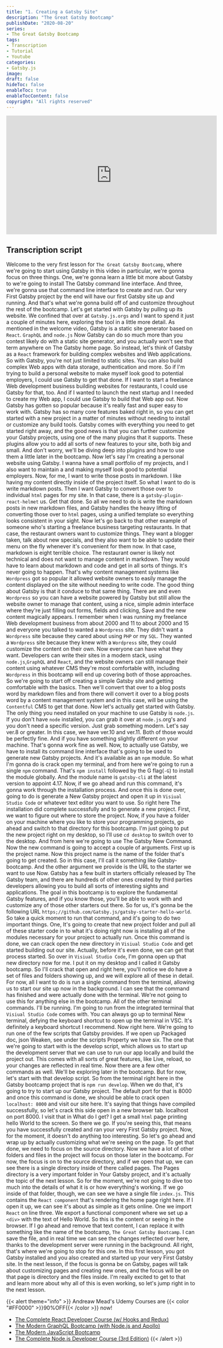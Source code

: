 ```yaml
---
title: "1. Creating a Gatsby Site"
description: "The Great Gatsby Bootcamp"
publishDate: "2020-08-20"
series:
- The Great Gatsby Bootcamp
tags: 
- Transcription
- Tutorial
- Youtube
categories: 
- Gatsby.js
image:
draft: false
hideToc: false
enableToc: true
enableTocContent: false
copyright: "All rights reserved"
---
```


<iframe width="560" height="315" src="https://www.youtube.com/embed/8t0vNu2fCCM?start=38" frameborder="0" allow="accelerometer; autoplay; encrypted-media; gyroscope; picture-in-picture" allowfullscreen></iframe>

## Transcription script

Welcome to the very first lesson for `The Great Gatsby Bootcamp`, where we're going to start using Gatsby in this video in particular, we're gonna focus on three things.
One, we're gonna learn a little bit more about Gatsby to we're going to install The Gatsby command line interface.
And three, we're gonna use that command line interface to create and run.
Our very First Gatsby project by the end will have our first Gatsby site up and running.
And that's what we're gonna build off of and customize throughout the rest of the bootcamp.
Let's get started with Gatsby by pulling up its website.
We confined that over at `Gatsby.js.orgs` and I want to spend it just a couple of minutes here, exploring the tool in a little more detail.
As mentioned in the welcome video, Gatsby is a static site generator based on `React`.
`GraphQL` and `node.js` Now Gatsby can do so much more than you contest likely do with a static site generator, and you actually won't see that term anywhere on The Gatsby home page.
So instead, let's think of Gatsby as a `React` framework for building complex websites and Web applications.
So with Gatsby, you're not just limited to static sites.
You can also build complex Web apps with data storage, authentication and more.
So if I'm trying to build a personal website to make myself look good to potential employers, I could use Gatsby to get that done.
If I want to start a freelance Web development business building websites for restaurants, I could use Gatsby for that, too.
And if I wanted to launch the next startup and I needed to create my Web app, I could use Gatsby to build that Web app out.
Now Gatsby has gotten so popular because it's really fast and super easy to work with.
Gatsby has so many core features baked right in, so you can get started with a new project in a matter of minutes without needing to install or customize any build tools.
Gatsby comes with everything you need to get started right away, and the good news is that you can further customize your Gatsby projects, using one of the many plugins that it supports.
These plugins allow you to add all sorts of new features to your site, both big and small.
And don't worry, we'll be diving deep into plugins and how to use them a little later in the bootcamp.
Now let's say I'm creating a personal website using Gatsby.
I wanna have a small portfolio of my projects, and I also want to maintain a and making myself look good to potential employers.
Now, for me, I want to write those posts in markdown.
I like having my content directly inside of the project itself.
So what I want to do is write markdown posts.
Then I want Gatsby to convert those over to individual `html` pages for my site.
In that case, there is a `gatsby-plugin-react-helmet` us.
Get that done.
So all we need to do is write the markdown posts in new markdown files, and Gatsby handles the heavy lifting of converting those over to `html` pages, using a unified template so everything looks consistent in your sight.
Now let's go back to that other example of someone who's starting a freelance business targeting restaurants.
In that case, the restaurant owners want to customize things.
They want a blogger taken, talk about new specials, and they also want to be able to update their menu on the fly whenever it's convenient for them now.
In that case, markdown is eight terrible choice.
The restaurant owner is likely not technical and does not want to manage content in markdown.
They would have to learn about markdown and code and get in all sorts of things.
It's never going to happen.
That's why content management systems like `Wordpress` got so popular it allowed website owners to easily manage the content displayed on the site without needing to write code.
The good thing about Gatsby is that it conduce to that same thing.
There are and even `Wordpress` so you can have a website powered by Gatsby but still allow the website owner to manage that content, using a nice, simple admin interface where they're just filling out forms, fields and clicking, Save and the new content magically appears.
I remember when I was running my freelance Web development business from about 2000 and 11 to about 2000 and 15 and everyone you talked to wanted a `Wordpress` site.
They didn't want a `Wordpress` site because they cared about using `PHP` or my `SQL`.
They wanted a `Wordpress` site because they knew with a `Wordpress` site, they could customize the content on their own.
Now everyone can have what they want.
Developers can write their sites in a modern stack, using `node.js`,`GraphQL` and `React`, and the website owners can still manage their content using whatever CMS they're most comfortable with, including `Wordpress` in this bootcamp will end up covering both of those approaches.
So we're going to start off creating a simple Gatsby site and getting comfortable with the basics.
Then we'll convert that over to a blog posts word by markdown files and from there will convert it over to a blog posts word by a content management system and in this case, will be using the `Contentful` CMS to get that done.
Now let's actually get started with Gatsby.
The only thing you need installed on your machine to use Gatsby is `node.js`.
If you don't have `node` installed, you can grab it over at `node.js`.org's and you don't need a specific version.
Just grab something modern.
Let's say ver.8 or greater.
In this case, we have ver.10 and ver.11.
Both of those would be perfectly fine.
And if you have something slightly different on your machine.
That's gonna work fine as well.
Now, to actually use Gatsby, we have to install its command line interface that's going to be used to generate new Gatsby projects.
And it's available as an `npm` module.
So what I'm gonna do is crack open my terminal, and from here we're going to run a single `npm` command.
That's `npm install` followed by the G flag(`-G`) to install the module globally.
And the module name is `gatsby-cli` at the latest version to appoint 4.17.
Now, if we go ahead and run this command, it's gonna work through the installation process.
And once this is done over, going to do is generate a New Gatsby project and open it up in `Visiual Studio Code` or whatever text editor you want to use.
So right here The installation did complete successfully and to generate a new project.
First, we want to figure out where to store the project.
Now, if you have a folder on your machine where you like to store your programming projects, go ahead and switch to that directory for this bootcamp.
I'm just going to put the new project right on my desktop, so I'll use `cd desktop` to switch over to the desktop.
And from here we're going to use The Gatsby New Command.
Now the new command is going to accept a couple of arguments.
First up is the project name.
Now this project name is the name of the folder that's going to get created.
So in this case, I'll call it something like Gatsby-bootcamp.
And the other argument we provide is the URL to the starter we want to use Now.
Gatsby has a few built in starters officially released by The Gatsby team, and there are hundreds of other ones created by third parties developers allowing you to build all sorts of interesting sights and applications.
The goal in this bootcamp is to explore the fundamental Gatsby features, and if you know those, you'll be able to work with and customize any of those other starters out there.
So for us, it's gonna be the following URL `https;//github.com/Gatsby.js/gatsby-starter-hello-world`.
So take a quick moment to run that command, and it's going to do two important things.
One, It's going to create that new project folder and pull all of these starter code in to what it's doing right now is installing all of the modules necessary for your project to actually run.
Once this command is done, we can crack open the new directory in `Visiual Studio Code` and get started building out our site.
Actually, before it's even done, we can get that process started.
So over in `Visiual Studio Code`, I'm gonna open up that new directory now for me.
I put it on my desktop and I called it Gatsby bootcamp.
So I'll crack that open and right here, you'll notice we do have a set of files and folders showing up, and we will explore all of these in detail.
For now, all I want to do is run a single command from the terminal, allowing us to start our site up now in the background.
I can see that the command has finished and were actually done with the terminal.
We're not going to use this for anything else in the bootcamp.
All of the other terminal commands.
I'll be running.
I'm going to run from the integrated terminal that `Visiual Studio Code` comes with.
You can always go up to terminal New terminal, defying the keyboard shortcut to open up the terminal in VSC.
It's definitely a keyboard shortcut I recommend.
Now right here.
We're going to run one of the few scripts that Gatsby provides.
If we open up Packaged doc, json Weaken, see under the scripts Property we have six.
The one that we're going to start with is the develop script, which allows us to start up the development server that we can use to run our app locally and build the project out.
This comes with all sorts of great features, like Live, reload, so your changes are reflected in real time.
Now there are a few other commands as well.
We'll be exploring later in the bootcamp.
But for now, let's start with that develop script.
So from the terminal right here in the Gatsby bootcamp project that is `npm run develop`.
When we do that, it's going to try to start up our Gatsby project.
The default port for that is 8000 and once this command is done, we should be able to crack open `localhost: 8000` and visit our site here.
It's saying that things have compiled successfully, so let's crack this side open in a new browser tab.
localhost on port 8000.
I visit that in What do I get? I get a small `html` page printing hello World to the screen.
So there we go.
If you're seeing this, that means you have successfully created and ran your very First Gatsby project.
Now, for the moment, it doesn't do anything too interesting.
So let's go ahead and wrap up by actually customizing what we're seeing on the page.
To get that done, we need to focus on the source directory.
Now we have a lot of other folders and files in the project will focus on those later in the bootcamp.
For now, the focus is on to the source directory, and if we open that up, we can see there is a single directory inside of there called pages.
The Pages directory is a very important folder in Your Gatsby project, and it's actually the topic of the next lesson.
So for the moment, we're not going to dive too much into the details of what it is or how everything's working.
If we go inside of that folder, though, we can see we have a single file `index.js`.
This contains the `React component` that's rendering the home page right here.
If I open it up, we can see it's about as simple as it gets online.
One we import `React` on line three.
We export a functional component where we set up a `<div>` with the text of Hello World.
So this is the content or seeing in the browser.
If I go ahead and remove that text content, I can replace it with something like the name of the bootcamp, `The Great Gatsby Bootcamp`.
I can save the file, and in real time we can see the changes reflected over here, thanks to the development server were running in the background.
All right, that's where we're going to stop for this one.
In this first lesson, you got Gatsby installed and you also created and started up your very First Gatsby site.
In the next lesson, if the focus is gonna be on Gatsby, pages will talk about customizing pages and creating new ones, and the focus will be on that page is directory and the files inside.
I'm really excited to get to that and learn more about why all of this is even working, so let's jump right in to the next lesson.

{{< alert theme="info" >}}
Andreaw Mead's Udemy Courses are {{< color "#FF0000" >}}90%OFF{{< /color >}} now!
- <a href="https://px.a8.net/svt/ejp?a8mat=3BK8OP+16V93U+3L4M+BW8O2&a8ejpredirect=https%3A%2F%2Fwww.udemy.com%2Fcourse%2Freact-2nd-edition%2F" target="_blank" rel="nofollow">The Complete React Developer Course (w/ Hooks and Redux)</a>
- <a href="https://px.a8.net/svt/ejp?a8mat=3BK8OP+16V93U+3L4M+BW8O2&a8ejpredirect=https%3A%2F%2Fwww.udemy.com%2Fcourse%2Fgraphql-bootcamp%2F" target="_blank" rel="nofollow">The Modern GraphQL Bootcamp (with Node.js and Apollo)</a>
- <a href="https://px.a8.net/svt/ejp?a8mat=3BK8OP+16V93U+3L4M+BW8O2&a8ejpredirect=https%3A%2F%2Fwww.udemy.com%2Fcourse%2Fmodern-javascript%2F" target="_blank" rel="nofollow">The Modern JavaScript Bootcamp</a>
- <a href="https://px.a8.net/svt/ejp?a8mat=3BK8OP+16V93U+3L4M+BW8O2&a8ejpredirect=https%3A%2F%2Fwww.udemy.com%2Fcourse%2Fthe-complete-nodejs-developer-course-2%2F" target="_blank" rel="nofollow">The Complete Node.js Developer Course (3rd Edition)</a>
{{< /alert >}}